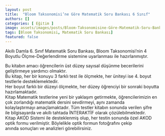 ```yaml
---
layout: post
title:  "Bloom Taksonomisi’ne Göre Matematik Soru Bankası 6 Sınıf"
authors: []
categories: [ Eğitim ]
image: assets/images/posts/Bloom-Taksonomisine-Göre-Matematik-Soru-Bankası2.jpg
tags: [Bloom Taksonomisi, Matematik Soru Bankası]
featured: false
---
```

Akıllı Damla 6. Sınıf Matematik Soru Bankası, Bloom Taksonomisi’nin 4 Boyutlu Ölçme-Değerlendirme sistemine uyarlanması ile hazırlanmıştır.

Bu kitabın amacı öğrencilerin üst düzey sayısal düşünme becerilerini geliştirmeye yardımcı olmaktır.  
Bu kitap, her bir konuyu 3 farklı test ile ölçmekte, her üniteyi ise 4. boyut testlerle desteklemektedir.  
Her boyut farklı bir düzeyi ölçmekte, her düzey öğrenciyi bir sonraki boyutta hazırlamaktadır.  
Kitap Matematik testlerine yeni bir yaklaşım getirmekte, öğrencilerimizin en çok zorlandığı matematik dersini sevdirmeyi, aynı zamanda kolaylaştırmayı amaçlamaktadır. Tüm testler kitabın sonunda verilen şifre ile bilgisayarda ve akıllı tahtada İNTERAKTİF olarak çözülebilmektedir.  
Kitap AKOD Sistemi ile desteklenmiş olup, her testin sonunda özel AKOD optik formu verilmiştir. Böylelikle optik formun fotoğrafını çekip anında sonuçları ve analizleri görebilirsiniz.